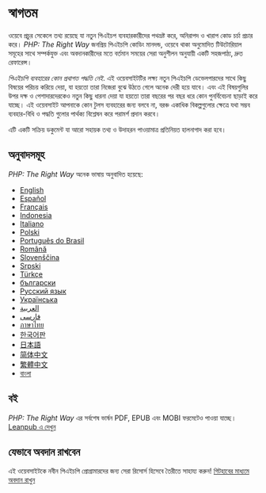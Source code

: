 # স্বাগতম
ওয়েবে প্রচুর সেকেলে তথ্য রয়েছে যা নতুন পিএইচপ ব্যবহারকারীদের পথভ্রষ্ট করে, 
অনিরাপদ ও খারাপ কোড চর্চা প্রচার করে। _PHP: The Right Way_ জনপ্রিয় পিএইচপি কোডিং মানদন্ড, 
ওয়েবে থাকা অনুমোদিত টিউটোরিয়াল সমূহের সাথে সম্পর্কযুক্ত এবং অবদানকারীদের মতে বর্তমান সময়ের 
সেরা অনুশীলন অনুযায়ী একটি সহজপাঠ্য, দ্রুত রেফারেন্স।

_পিএইচপি ব্যবহারের কোন প্রথাগত পদ্ধতি নেই_. এই ওয়েবসাইটটির লক্ষ্য নতুন পিএইচপি ডেভেলপারদের সাথে 
কিছু বিষয়ের পরিচয় করিয়ে দেয়া, যা হয়তো তারা নিজেরা বুঝে উঠতে গেলে অনেক দেরী হয়ে যাবে। এবং এই 
বিষয়গুলির উপর দক্ষ ও পেশাদারদেরকেও নতুন কিছু ধারনা দেয়া যা হয়তো তারা বছরের পর বছর ধরে কোন 
পুনর্বিবেচনা ছাড়াই করে যাচ্ছে। এই ওয়েবসাইট আপনাকে কোন টুলস ব্যবহারের জন্য বলবে না, বরঞ্চ একাধিক 
বিকল্পগুলোর ক্ষেত্রে যথা সম্ভব ব্যবহার-বিধি ও পদ্ধতি গুলোর পার্থক্য বিশ্লেষন করে পরামর্শ প্রদান করবে।

এটি একটি সক্রিয় ডকুমেন্ট যা আরো সহায়ক তথ্য ও উদাহরন পাওয়ামাত্র প্রতিনিয়ত হালনাগাদ করা হবে।

## অনুবাদসমূহ

_PHP: The Right Way_ অনেক ভাষায় অনুবাদিত হয়েছে:

* [English](http://www.phptherightway.com)
* [Español](http://phpdevenezuela.github.io/php-the-right-way)
* [Français](http://eilgin.github.io/php-the-right-way/)
* [Indonesia](http://id.phptherightway.com)
* [Italiano](http://it.phptherightway.com)
* [Polski](http://pl.phptherightway.com)
* [Português do Brasil](http://br.phptherightway.com)
* [Română](https://bgui.github.io/php-the-right-way/)
* [Slovenščina](http://sl.phptherightway.com)
* [Srpski](http://phpsrbija.github.io/php-the-right-way/)
* [Türkçe](http://hkulekci.github.io/php-the-right-way/)
* [български](http://bg.phptherightway.com)
* [Русский язык](http://getjump.github.io/ru-php-the-right-way)
* [Українська](http://iflista.github.com/php-the-right-way)
* [العربية](https://adaroobi.github.io/php-the-right-way/)
* [فارسى](http://novid.github.io/php-the-right-way/)
* [ภาษาไทย](https://apzentral.github.io/php-the-right-way/)
* [한국어판](http://modernpug.github.io/php-the-right-way)
* [日本語](http://ja.phptherightway.com)
* [简体中文](https://laravel-china.github.io/php-the-right-way/)
* [繁體中文](https://laravel-taiwan.github.io/php-the-right-way)
* [বাংলা](https://mahadixyz.github.io/php-the-right-way)

## বই

_PHP: The Right Way_ এর সর্বশেষ ভার্ষন PDF, EPUB এবং MOBI ফরমেটেও পাওয়া যাচ্ছে। [Leanpub এ দেখুন][1]

## যেভাবে অবদান রাখবেন

এই ওয়েবসাইটকে নবীন পিএইচপি প্রোগ্রামারদের জন্য সেরা রিসোর্স হিসেবে তৈরীতে সাহায্য করুন! [গিটহাবের মাধ্যমে অবদান রাখুন][2]

[1]: https://leanpub.com/phptherightway
[2]: https://github.com/codeguy/php-the-right-way/tree/gh-pages
